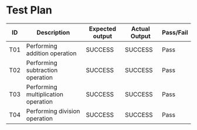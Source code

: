 # Test Plan

| ID	| Description                                             | Expected output| Actual Output   | Pass/Fail |
|-----|---------------------------------------------------------|----------------|-----------------|-----------|
| T01|	Performing addition operation	| SUCCESS|	SUCCESS| Pass|
| T02|	Performing subtraction operation 	| SUCCESS|	SUCCESS|Pass|
| T03|	Performing multiplication operation|SUCCESS|SUCCESS|Pass|
| T04|	Performing division operation|SUCCESS|SUCCESS|Pass|
